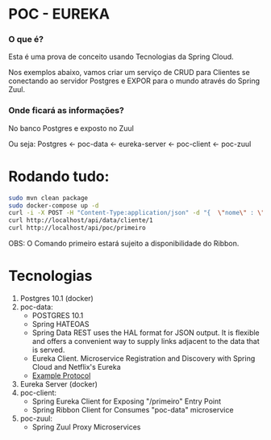 # POC - EUREKA

### O que é?

Esta é uma prova de conceito usando Tecnologias da Spring Cloud.

Nos exemplos abaixo, vamos criar um serviço de CRUD para Clientes se conectando ao servidor Postgres e EXPOR para o mundo através do Spring Zuul.

### Onde ficará as informações?

No banco Postgres e exposto no Zuul

Ou seja: Postgres <- poc-data <- eureka-server <- poc-client <- poc-zuul

# Rodando tudo:

```bash
sudo mvn clean package
sudo docker-compose up -d
curl -i -X POST -H "Content-Type:application/json" -d "{  \"nome\" : \"Zuul\" }" http://localhost/api/data/cliente
curl http://localhost/api/data/cliente/1
curl http://localhost/api/poc/primeiro
```

OBS: O Comando primeiro estará sujeito a disponibilidade do Ribbon.

# Tecnologias
1. Postgres 10.1 (docker)
2. poc-data:
    - POSTGRES 10.1
    - Spring HATEOAS
    - Spring Data REST uses the HAL format for JSON output. It is flexible and offers a convenient way to supply links adjacent to the data that is served.
    - Eureka Client. Microservice Registration and Discovery with Spring Cloud and Netflix's Eureka
    - [Example Protocol](https://spring.io/guides/gs/accessing-data-rest/)
3. Eureka Server (docker)
4. poc-client:
    - Spring Eureka Client for Exposing "/primeiro" Entry Point
    - Spring Ribbon Client for Consumes "poc-data" microservice
5. poc-zuul:
    - Spring Zuul Proxy Microservices
